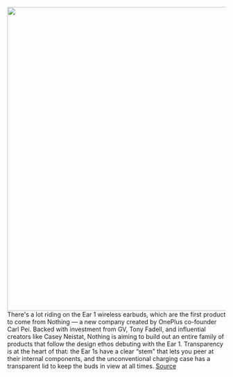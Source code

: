 <img src='https://cdn.vox-cdn.com/thumbor/uKFf35lBz-pMq0PTovOuNQqc3Kc=/0x0:2040x1360/1200x675/filters:focal(749x726:1075x1052)/cdn.vox-cdn.com/uploads/chorus_image/image/69649720/DSCF4325_Edited.0.jpeg' width='700px' /><br/>
There's a lot riding on the Ear 1 wireless earbuds, which are the first product to come from Nothing — a new company created by OnePlus co-founder Carl Pei. Backed with investment from GV, Tony Fadell, and influential creators like Casey Neistat, Nothing is aiming to build out an entire family of products that follow the design ethos debuting with the Ear 1. Transparency is at the heart of that: the Ear 1s have a clear “stem” that lets you peer at their internal components, and the unconventional charging case has a transparent lid to keep the buds in view at all times.
<a href='https://www.theverge.com/22598920/nothing-ear-1-earbuds-review-features-specs'> Source <a/>